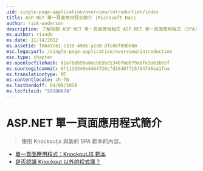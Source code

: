 ```yaml
---
uid: single-page-application/overview/introduction/index
title: ASP.NET 單一頁面應用程式簡介 |Microsoft Docs
author: rick-anderson
description: 了解有關 ASP.NET 單一頁面應用程式 ASP.NET 單一頁面應用程式 (SPA) 可協助您建置應用程式包含大量的用戶端 interacti...
ms.author: riande
ms.date: 11/14/2012
ms.assetid: f0643c61-c310-4906-a238-dfc86f09b940
msc.legacyurl: /single-page-application/overview/introduction
msc.type: chapter
ms.openlocfilehash: 81a708b5badecbb5bd134078d079a0fe3a63bb5f
ms.sourcegitcommit: 0f1119340e4464720cfd16d0ff15764746ea1fea
ms.translationtype: MT
ms.contentlocale: zh-TW
ms.lasthandoff: 04/09/2019
ms.locfileid: "59380674"
---
```

# <a name="introduction-to-aspnet-single-page-application"></a>ASP.NET 單一頁面應用程式簡介

> 使用 Knockoutjs 與新的 SPA 範本的內容。


- [單一頁面應用程式：KnockoutJS 範本](knockoutjs-template.md)
- [是否認識 Knockout 以外的程式庫？](other-libraries.md)
